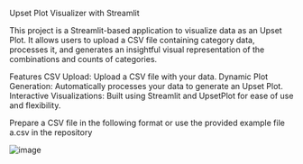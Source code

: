 Upset Plot Visualizer with Streamlit

This project is a Streamlit-based application to visualize data as an Upset Plot. It allows users to upload a CSV file containing category data, processes it, and generates an insightful visual representation of the combinations and counts of categories.

Features
CSV Upload: Upload a CSV file with your data.
Dynamic Plot Generation: Automatically processes your data to generate an Upset Plot.
Interactive Visualizations: Built using Streamlit and UpsetPlot for ease of use and flexibility.

Prepare a CSV file in the following format or use the provided example file a.csv in the repository

![image](https://github.com/user-attachments/assets/467dd3cd-d8df-468e-ba6f-9a5c4d6649d7)
